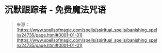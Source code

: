 <!--yml

分类：未分类

日期：2024-06-12 19:10:55

-->

# 沉默跟踪者 - 免费魔法咒语

> 来源：[https://www.spellsofmagic.com/spells/spiritual_spells/banishing_spells/24735/page.html#0001-01-01](https://www.spellsofmagic.com/spells/spiritual_spells/banishing_spells/24735/page.html#0001-01-01)
